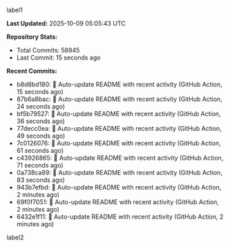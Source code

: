 
label1 
<!-- ACTIVITY_START -->
**Last Updated:** 2025-10-09 05:05:43 UTC

**Repository Stats:**
- Total Commits: 58945
- Last Commit: 15 seconds ago

**Recent Commits:**
- b8d8bd180: 🤖 Auto-update README with recent activity (GitHub Action, 15 seconds ago)
- 87b6a8bac: 🤖 Auto-update README with recent activity (GitHub Action, 24 seconds ago)
- bf5b79527: 🤖 Auto-update README with recent activity (GitHub Action, 36 seconds ago)
- 77decc0ea: 🤖 Auto-update README with recent activity (GitHub Action, 49 seconds ago)
- 7c0126076: 🤖 Auto-update README with recent activity (GitHub Action, 61 seconds ago)
- c43926865: 🤖 Auto-update README with recent activity (GitHub Action, 71 seconds ago)
- 0a738ca89: 🤖 Auto-update README with recent activity (GitHub Action, 83 seconds ago)
- 943b7efbd: 🤖 Auto-update README with recent activity (GitHub Action, 2 minutes ago)
- 69f0f7051: 🤖 Auto-update README with recent activity (GitHub Action, 2 minutes ago)
- 6432e1f11: 🤖 Auto-update README with recent activity (GitHub Action, 2 minutes ago)
<!-- ACTIVITY_END -->

label2
